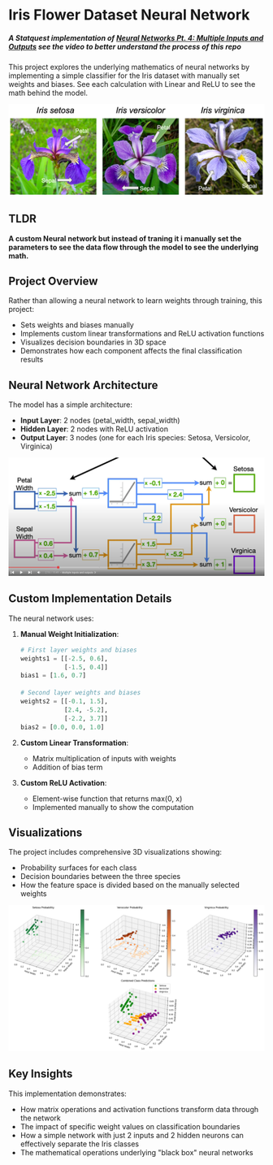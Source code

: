 # Iris Flower Dataset Neural Network 
##### **A Statquest implementation of [Neural Networks Pt. 4: Multiple Inputs and Outputs](https://www.youtube.com/watch?v=83LYR-1IcjA&list=PLblh5JKOoLUIxGDQs4LFFD--41Vzf-ME1&index=9)** see the video to better understand the process of this repo
This project explores the underlying mathematics of neural networks by implementing a simple classifier for the Iris dataset with manually set weights and biases. See each calculation with Linear and ReLU to see the math behind the model.

![alt text](assets/iris_dataset_image.png)

## TLDR
**A custom Neural network but instead of traning it i manually set the parameters to see the data flow through the model to see the underlying math.**

## Project Overview

Rather than allowing a neural network to learn weights through training, this project:
- Sets weights and biases manually
- Implements custom linear transformations and ReLU activation functions
- Visualizes decision boundaries in 3D space
- Demonstrates how each component affects the final classification results

## Neural Network Architecture

The model has a simple architecture:
- **Input Layer**: 2 nodes (petal_width, sepal_width)
- **Hidden Layer**: 2 nodes with ReLU activation
- **Output Layer**: 3 nodes (one for each Iris species: Setosa, Versicolor, Virginica)

![alt text](assets/output-onlinepngtools.png)

## Custom Implementation Details

The neural network uses:

1. **Manual Weight Initialization**:
   ```python
   # First layer weights and biases
   weights1 = [[-2.5, 0.6],
               [-1.5, 0.4]]
   bias1 = [1.6, 0.7]
   
   # Second layer weights and biases
   weights2 = [[-0.1, 1.5],
               [2.4, -5.2],
               [-2.2, 3.7]]
   bias2 = [0.0, 0.0, 1.0]
   ```

2. **Custom Linear Transformation**:
   - Matrix multiplication of inputs with weights
   - Addition of bias term
   
3. **Custom ReLU Activation**:
   - Element-wise function that returns max(0, x)
   - Implemented manually to show the computation

## Visualizations

The project includes comprehensive 3D visualizations showing:
- Probability surfaces for each class
- Decision boundaries between the three species
- How the feature space is divided based on the manually selected weights

![assets/](assets/output.png)

## Key Insights

This implementation demonstrates:
- How matrix operations and activation functions transform data through the network
- The impact of specific weight values on classification boundaries
- How a simple network with just 2 inputs and 2 hidden neurons can effectively separate the Iris classes
- The mathematical operations underlying "black box" neural networks


